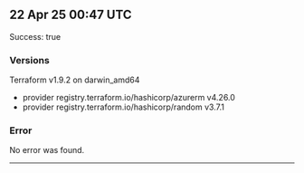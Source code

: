 ## 22 Apr 25 00:47 UTC

Success: true

### Versions

Terraform v1.9.2
on darwin_amd64
+ provider registry.terraform.io/hashicorp/azurerm v4.26.0
+ provider registry.terraform.io/hashicorp/random v3.7.1

### Error

No error was found.

---